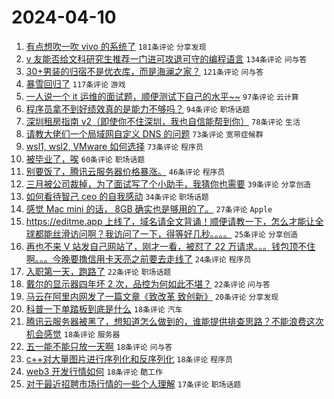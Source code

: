 # 2024-04-10

1. [有点想吹一吹 vivo 的系统了](https://www.v2ex.com/t/1031206) `181条评论` `分享发现`
1. [v 友能否给文科研究生推荐一门进可攻退可守的编程语言](https://www.v2ex.com/t/1031166) `134条评论` `问与答`
1. [30+男装的归宿不是优衣库，而是海澜之家？](https://www.v2ex.com/t/1031262) `121条评论` `问与答`
1. [暴雪回归了](https://www.v2ex.com/t/1031170) `117条评论` `游戏`
1. [一人说一个 it 运维的面试题，顺便测试下自己的水平~~](https://www.v2ex.com/t/1031191) `97条评论` `云计算`
1. [程序员拿不到好绩效真的是能力不够吗？](https://www.v2ex.com/t/1031165) `94条评论` `职场话题`
1. [深圳租房指南 v2（即使你不住深圳，我也自信能帮到你）](https://www.v2ex.com/t/1031215) `78条评论` `生活`
1. [请教大佬们一个局域网自定义 DNS 的问题](https://www.v2ex.com/t/1031174) `73条评论` `宽带症候群`
1. [wsl1, wsl2, VMware 如何选择](https://www.v2ex.com/t/1031241) `73条评论` `程序员`
1. [被毕业了，唉](https://www.v2ex.com/t/1031171) `60条评论` `职场话题`
1. [别要饭了，腾讯云服务器价格暴涨。](https://www.v2ex.com/t/1031157) `46条评论` `程序员`
1. [三月被公司裁掉，为了面试写了个小助手，我猜你也需要](https://www.v2ex.com/t/1031332) `39条评论` `分享创造`
1. [如何看待智己 ceo 的自我感动](https://www.v2ex.com/t/1031299) `34条评论` `职场话题`
1. [感觉 Mac mini 的话， 8GB 确实也是够用的了。](https://www.v2ex.com/t/1031448) `27条评论` `Apple`
1. [https://editme.app 上线了，域名请全文背诵！顺便请教一下，怎么才能让全球都能丝滑访问啊？我访问了一下，得等好几秒。。。。](https://www.v2ex.com/t/1031296) `25条评论` `分享创造`
1. [再也不来 V 站发自己网站了，刚才一看，被怼了 22 万请求。。。钱包顶不住啊。。。今晚要撸信用卡天亮之前要去走线了](https://www.v2ex.com/t/1031402) `24条评论` `程序员`
1. [入职第一天，跑路了](https://www.v2ex.com/t/1031302) `22条评论` `职场话题`
1. [戴尔的显示器四年坏 2 次，品控为何如此不堪？](https://www.v2ex.com/t/1031274) `22条评论` `问与答`
1. [马云在阿里内网发了一篇文章《致改革 致创新》](https://www.v2ex.com/t/1031207) `20条评论` `分享发现`
1. [科普一下单踏板到底是什么](https://www.v2ex.com/t/1031429) `18条评论` `汽车`
1. [腾讯云服务器被黑了，想知道怎么做到的，谁能提供排查思路？不能浪费这次机会感觉](https://www.v2ex.com/t/1031399) `18条评论` `服务器`
1. [五一能不能只放一天啊](https://www.v2ex.com/t/1031325) `18条评论` `问与答`
1. [c++对大量图片进行序列化和反序列化](https://www.v2ex.com/t/1031297) `18条评论` `程序员`
1. [web3 开发行情如何](https://www.v2ex.com/t/1031192) `18条评论` `酷工作`
1. [对于最近招聘市场行情的一些个人理解](https://www.v2ex.com/t/1031220) `17条评论` `职场话题`
